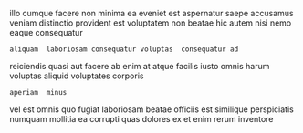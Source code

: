 <!--
title: Mandatory zero tolerance strategy
author: Meaghan
date: 2014-12-28-0950
link: 2014-12-28-0950-mandatory-zero-tolerance-strategy
tags: [ES6,rainbows,NPM,canvas]
-->

illo  cumque facere non minima  ea eveniet est
aspernatur  saepe accusamus veniam
distinctio provident est
voluptatem   non beatae hic autem 
nisi nemo eaque consequatur
 	aliquam  laboriosam consequatur voluptas  consequatur ad
reiciendis quasi aut
facere  ab enim 
at atque facilis iusto omnis harum voluptas
 aliquid  voluptates corporis 
 	aperiam  minus
vel est   omnis quo  fugiat laboriosam
beatae officiis   est 
similique perspiciatis numquam mollitia  ea
corrupti quas dolores ex et   enim rerum inventore